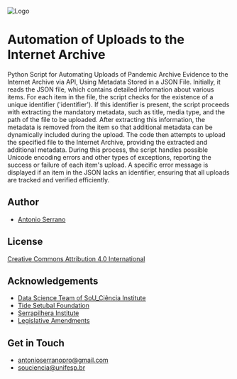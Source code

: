 
![Logo](https://souciencia.unifesp.br/images/logos/Sou_Cincia_RGB_1Linha_Oficial_Color.png)


# Automation of Uploads to the Internet Archive

Python Script for Automating Uploads of Pandemic Archive Evidence to the Internet Archive via API, Using Metadata Stored in a JSON File. Initially, it reads the JSON file, which contains detailed information about various items. For each item in the file, the script checks for the existence of a unique identifier ('identifier'). If this identifier is present, the script proceeds with extracting the mandatory metadata, such as title, media type, and the path of the file to be uploaded. After extracting this information, the metadata is removed from the item so that additional metadata can be dynamically included during the upload. The code then attempts to upload the specified file to the Internet Archive, providing the extracted and additional metadata. During this process, the script handles possible Unicode encoding errors and other types of exceptions, reporting the success or failure of each item's upload. A specific error message is displayed if an item in the JSON lacks an identifier, ensuring that all uploads are tracked and verified efficiently.

## Author

- [Antonio Serrano](https://www.linkedin.com/in/antoniogsserrano/)


## License

[Creative Commons Attribution 4.0 International](https://creativecommons.org/licenses/by/4.0/)

## Acknowledgements

 - [Data Science Team of SoU_Ciência Institute](https://souciencia.unifesp.br/sobre)
 - [Tide Setubal Foundation](https://fundacaotidesetubal.org.br/tide-setubal-foundation/)
 - [Serrapilhera Institute](https://serrapilheira.org/en/)
 - [Legislative Amendments](https://www2.camara.leg.br/english/the-national-congress-1/types-of-legislation)

## Get in Touch

- antonioserranopro@gmail.com 
- souciencia@unifesp.br
